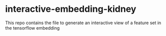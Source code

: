 # interactive-embedding-kidney
This repo contains the file to generate an interactive view of a feature set in the tensorflow embedding
